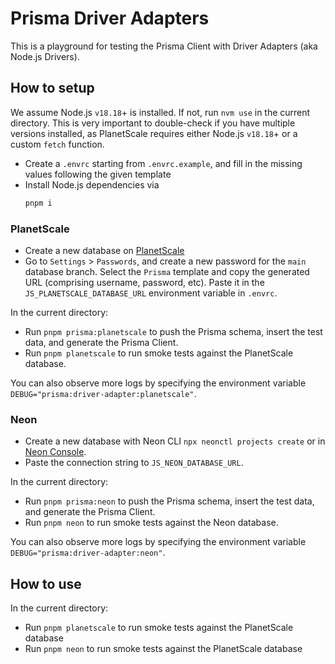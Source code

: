 # Prisma Driver Adapters

This is a playground for testing the Prisma Client with Driver Adapters (aka Node.js Drivers).

## How to setup

We assume Node.js `v18.18`+ is installed. If not, run `nvm use` in the current directory.
This is very important to double-check if you have multiple versions installed, as PlanetScale requires either Node.js `v18.18`+ or a custom `fetch` function.

- Create a `.envrc` starting from `.envrc.example`, and fill in the missing values following the given template
- Install Node.js dependencies via
  ```bash
  pnpm i
  ```

### PlanetScale

- Create a new database on [PlanetScale](https://planetscale.com/)
- Go to `Settings` > `Passwords`, and create a new password for the `main` database branch. Select the `Prisma` template and copy the generated URL (comprising username, password, etc). Paste it in the `JS_PLANETSCALE_DATABASE_URL` environment variable in `.envrc`.

In the current directory:

- Run `pnpm prisma:planetscale` to push the Prisma schema, insert the test data, and generate the Prisma Client.
- Run `pnpm planetscale` to run smoke tests against the PlanetScale database.

You can also observe more logs by specifying the environment variable `DEBUG="prisma:driver-adapter:planetscale"`.

### Neon

- Create a new database with Neon CLI `npx neonctl projects create` or in [Neon Console](https://neon.tech).
- Paste the connection string to `JS_NEON_DATABASE_URL`.

In the current directory:

- Run `pnpm prisma:neon` to push the Prisma schema, insert the test data, and generate the Prisma Client.
- Run `pnpm neon` to run smoke tests against the Neon database.

You can also observe more logs by specifying the environment variable `DEBUG="prisma:driver-adapter:neon"`.

## How to use

In the current directory:

- Run `pnpm planetscale` to run smoke tests against the PlanetScale database
- Run `pnpm neon` to run smoke tests against the PlanetScale database
